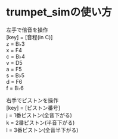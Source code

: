 # trumpet_simの使い方
左手で倍音を操作  
[key] = [音程(in C)]  
z = B♭3  
x = F4  
c = B♭4  
v = D5  
a = F5  
s = B♭5  
d = F6  
f = B♭6  
  
右手でピストンを操作  
[key] = [ピストン番号]  
j = 1番ピストン(全音下がる)  
k = 2番ピストン(半音下がる)   
l = 3番ピストン(全音半下がる)  

